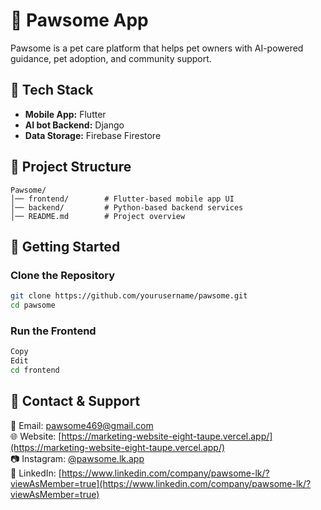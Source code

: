 # 🐾 Pawsome App  

Pawsome is a pet care platform that helps pet owners with AI-powered guidance, pet adoption, and community support.  

## 📌 Tech Stack  
- **Mobile App:** Flutter  
- **AI bot Backend:** Django  
- **Data Storage:** Firebase Firestore  

## 📂 Project Structure  
```
Pawsome/
│── frontend/        # Flutter-based mobile app UI
│── backend/         # Python-based backend services
│── README.md        # Project overview
```
## 🚀 Getting Started  

### Clone the Repository  
```bash
git clone https://github.com/yourusername/pawsome.git
cd pawsome
```
### Run the Frontend
```bash
Copy
Edit
cd frontend
```



## 📌 Contact & Support  
📧 Email: pawsome469@gmail.com  
🌐 Website: [https://marketing-website-eight-taupe.vercel.app/](https://marketing-website-eight-taupe.vercel.app/)  
📷 Instagram: [@pawsome.lk.app](https://www.instagram.com/pawsome.lk.app)  
🔗 LinkedIn: [https://www.linkedin.com/company/pawsome-lk/?viewAsMember=true](https://www.linkedin.com/company/pawsome-lk/?viewAsMember=true)  
